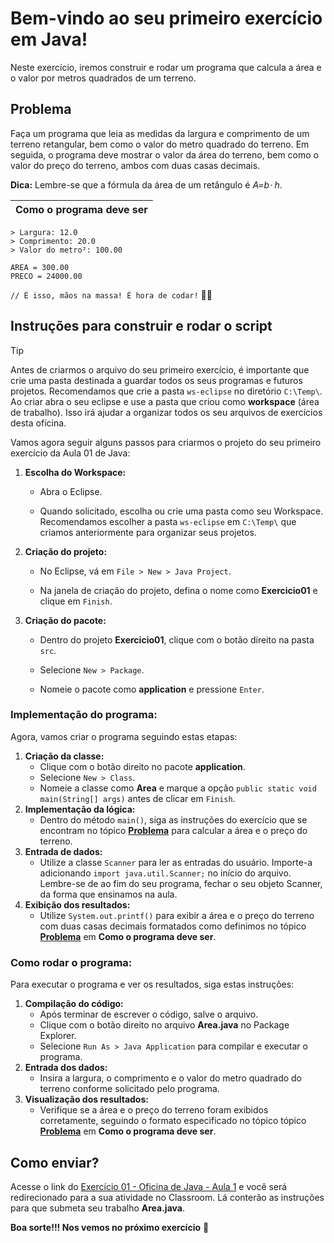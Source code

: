 # Bem-vindo ao seu primeiro exercício em Java!

Neste exercício, iremos construir e rodar um programa que calcula a área e o valor por metros quadrados de um terreno.

## Problema

Faça um programa que leia as medidas da largura e comprimento de um terreno retangular, bem como o valor do metro quadrado do terreno. Em seguida, o programa deve mostrar o valor da área do terreno, bem como o valor do preço do terreno, ambos com duas casas decimais.

**Dica:** Lembre-se que a fórmula da área de um retângulo é *A=b⋅ h*.

| Como o programa deve ser |
| ------------------------ |

```
> Largura: 12.0
> Comprimento: 20.0
> Valor do metro²: 100.00
 
AREA = 300.00
PRECO = 24000.00
```

`// É isso, mãos na massa! É hora de codar!` 👨‍💻

## Instruções para construir e rodar o script

> [!TIP]
>
> Antes de criarmos o arquivo do seu primeiro exercício, é importante que crie uma pasta destinada a guardar todos os seus programas e futuros projetos. Recomendamos que crie a pasta `ws-eclipse` no diretório `C:\Temp\`. Ao criar abra o seu eclipse e use a pasta que criou como **workspace** (área de trabalho). Isso irá ajudar a organizar todos os seu arquivos de exercícios desta oficina.

Vamos agora seguir alguns passos para criarmos o projeto do seu primeiro exercício da Aula 01 de Java:

1. **Escolha do Workspace:**

   - Abra o Eclipse.

   - Quando solicitado, escolha ou crie uma pasta como seu Workspace. Recomendamos escolher a pasta `ws-eclipse` em `C:\Temp\` que criamos anteriormente para organizar seus projetos.

4. **Criação do projeto:**

   - No Eclipse, vá em `File > New > Java Project`.

   -  Na janela de criação do projeto, defina o nome como **Exercicio01** e clique em `Finish`.

7. **Criação do pacote:**

   - Dentro do projeto **Exercicio01**, clique com o botão direito na pasta `src`.

   - Selecione `New > Package`.

   - Nomeie o pacote como **application** e pressione `Enter`.

### Implementação do programa:

Agora, vamos criar o programa seguindo estas etapas:

1. **Criação da classe:**
   - Clique com o botão direito no pacote **application**.
   - Selecione `New > Class`.
   - Nomeie a classe como **Area** e marque a opção `public static void main(String[] args)` antes de clicar em `Finish`.
2. **Implementação da lógica:**
   - Dentro do método `main()`, siga as instruções do exercício que se encontram no tópico [**Problema**](#Problema) para calcular a área e o preço do terreno.
3. **Entrada de dados:**
   - Utilize a classe `Scanner` para ler as entradas do usuário. Importe-a adicionando `import java.util.Scanner;` no início do arquivo. Lembre-se de ao fim do seu programa, fechar o seu objeto Scanner, da forma que ensinamos na aula.
4. **Exibição dos resultados:**
   - Utilize `System.out.printf()` para exibir a área e o preço do terreno com duas casas decimais formatados como definimos no tópico [**Problema**](#Problema) em **Como o programa deve ser**.

### Como rodar o programa:

Para executar o programa e ver os resultados, siga estas instruções:

1. **Compilação do código:**
   - Após terminar de escrever o código, salve o arquivo.
   - Clique com o botão direito no arquivo **Area.java** no Package Explorer.
   - Selecione `Run As > Java Application` para compilar e executar o programa.
2. **Entrada dos dados:**
   - Insira a largura, o comprimento e o valor do metro quadrado do terreno conforme solicitado pelo programa.
3. **Visualização dos resultados:**
   - Verifique se a área e o preço do terreno foram exibidos corretamente, seguindo o formato especificado no tópico tópico [**Problema**](#Problema) em **Como o programa deve ser**.

## Como enviar?

Acesse o link do [Exercício 01 - Oficina de Java - Aula 1](https://classroom.google.com/c/Njc1ODQ4MTQxMjk5/a/NjgyNzg3ODE1MjU1/details) e você será redirecionado para a sua atividade no Classroom. Lá conterão as instruções para que submeta seu trabalho **Area.java**. 

**Boa sorte!!! Nos vemos no próximo exercício** 👋